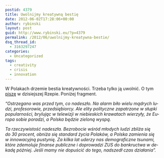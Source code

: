 ```yaml
---
postid: 4379
title: Uwolnijmy kreatywną bestię
date: 2012-06-02T17:28:06+00:00
author: rybinski
layout: post
guid: http://www.rybinski.eu/?p=4379
permalink: /2012/06/uwolnijmy-kreatywna-bestie/
dsq_thread_id:
  - 3163297247
categories:
  - Uncategorized
tags:
  - creativity
  - crisis
  - innovation
---
```

W Polakach drzemie bestia kreatywności. Trzeba tylko ją uwolnić. O tym [piszę](http://www.rp.pl/artykul/9133,885462-Uwolnijmy-kreatywna-bestie.html) w dzisiejszej Rzepie. Poniżej fragment.

_“Ostrze­ga­no was przed tym, co na­de­szło. Na alarm bi­ło wie­lu mą­drych lu­dzi, pro­fe­so­ro­wie, przed­się­bior­cy. Ale eli­ty po­li­tycz­ne za­pa­trzo­ne w słup­ki po­pu­lar­no­ści, bry­lu­jąc w te­le­wi­zji w nie­bie­skich kra­wa­tach wie­rzy­ły, że Eu­ro­pa so­bie po­ra­dzi, a Pol­ska bę­dzie zie­lo­ną wy­spą._ 
  
_Ta rze­czy­wi­stość na­de­szła. Bez­ro­bo­cie wśród mło­dych lu­dzi zbli­ża się do 30 pro­cent, ob­ni­ża się stan­dard ży­cia Po­la­ków, a Pol­ska za­mie­nia się w in­no­wa­cyj­ną pu­sty­nię. Za kil­ka lat ude­rzy nas de­mo­gra­ficz­ne tsu­na­mi, któ­re zde­mo­lu­je fi­nan­se pu­blicz­ne i do­pro­wa­dzi ZUS do ban­kruc­twa w de­ka­dę póź­niej. Je­śli ma­my nie do­pu­ścić do te­go, nad­szedł czas dzia­ła­nia”._
